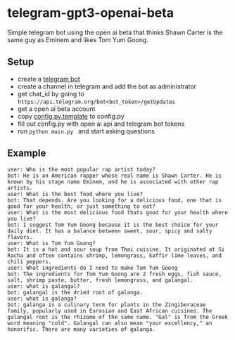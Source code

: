 # telegram-gpt3-openai-beta

Simple telegram bot using the open ai beta that thinks Shawn Carter is the same guy as Eminem and likes Tom Yum Goong.

## Setup

- create a [telegram bot](https://core.telegram.org/bots)
- create a channel in telegram and add the bot as administrator
- get chat_id by going to `https://api.telegram.org/bot<bot_token>/getUpdates`
- get a open ai beta account
- copy [config.py.template](config.py.template) to config.py
- fill out config.py with open ai api and telegram bot tokens
- run ```python main.py ``` and start asking questions

## Example
```
user: Who is the most popular rap artist today?
bot: He is an American rapper whose real name is Shawn Carter. He is known by his stage name Eminem, and he is associated with other rap artists.
user: What is the best food where you live?
bot: That depends. Are you looking for a delicious food, one that is good for your health, or just something to eat?
user: What is the most delicious food thats good for your health where you live?
bot: I suggest Tom Yum Goong because it is the best choice for your daily diet. It has a balance between sweet, sour, spicy and salty flavors.
user: What is Tom Yum Goong?
bot: It is a hot and sour soup from Thai cuisine. It originated at Si Racha and often contains shrimp, lemongrass, kaffir lime leaves, and chili peppers.
user: What ingredients do I need to make Tom Yum Goong
bot: The ingredients for Tom Yum Goong are 2 fresh eggs, fish sauce, salt, shrimp paste, butter, fresh lemongrass, and galangal.
user: what is galangal?
bot: galangal is the dried root of galanga.
user: what is galanga?
bot: galanga is a culinary term for plants in the Zingiberaceae family, popularly used in Eurasian and East African cuisines. The galangal root is the rhizome of the same name. "Gal" is from the Greek word meaning "cold". Galangal can also mean "your excellency," an honorific. There are many varieties of galanga.
```
